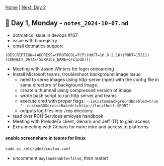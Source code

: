 [Home](../../main.md) | [Next: Day 2](./notes_2024-10-08.md)

## 📝 Day 1, Monday - `notes_2024-10-07.md`


- dotmatics issue in devops #137
- issue with bioregistry
- email dotmatics support

`(DESCRIPTION=(ADDRESS=(PROTOCOL=TCP)(HOST=10.0.2.16)(PORT=1521))(CONNECT_DATA=(SERVICE_NAME=orclpdb)))`

- Meeting with Jason Winters for login onboarding
- Install Microsoft teams, troubleshoot background image issue
    * need to serve images using http-serve (npm) with the config file in same directory of background image.
    * create a thumnail using compressed version of image
    * wrote bash script to run http server and teams
    * execute cmd with proper flags: `--isCustomBackgroundEnabled=true "--customBGServiceBaseUrl=http://localhost:$PORT"`
    * outputs log files into `/tmp` directory
- read over RCH Services emloyee handbook
- Meeting with PreludeTx client, Genaro and Jeff (IT) to gain access
- Extra meeting with Genaro for more intro and access to platforms

#### enable screenshare in teams for linux

`sudo vi /etc/gdm3/custom.conf`

- uncomment `WaylandEnable=false`, then restart
